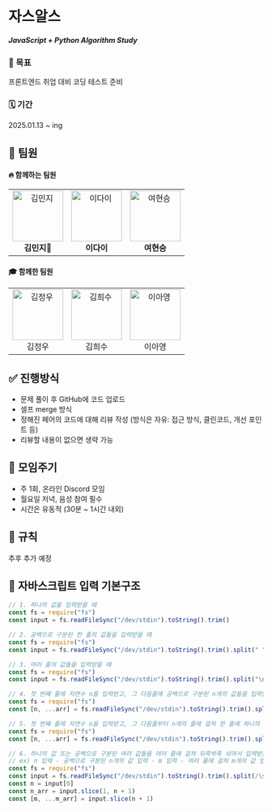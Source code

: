# 자스알스

#### ***JavaScript + Python Algorithm Study***

### 🎯 목표
프론트엔드 취업 대비 코딩 테스트 준비

### 🗓 기간
2025.01.13 ~ ing


## 👥 팀원

#### 🔥 함께하는 팀원
<table>
<tr>
<td align="center"><img src='https://avatars.githubusercontent.com/u/148981647?v=4' alt='김민지' width="100"><br><strong>김민지👑</strong>
<td align="center"><img src='https://avatars.githubusercontent.com/u/175283788?v=4' alt='이다이' width="100"><br><strong>이다이</strong>
<td align="center"><img src='https://avatars.githubusercontent.com/u/175284278?v=4' alt='여현승' width="100"><br><strong>여현승</strong>
</tr>
</table>

#### 🎓 함께한 팀원 
<table>
<tr>

<td align="center"><img src='https://avatars.githubusercontent.com/u/175976497?v=4' alt='김정우' width="100"><br>김정우
<td align="center"><img src='https://avatars.githubusercontent.com/u/175369230?v=4' alt='김희수' width="100"><br>김희수
<td align="center"><img src='https://avatars.githubusercontent.com/u/128114236?v=4' alt='이아영' width="100"><br>이아영
</tr>
</table>

## ✅ 진행방식

- 문제 풀이 후 GitHub에 코드 업로드
- 셀프 merge 방식
- 정해진 페어의 코드에 대해 리뷰 작성 (방식은 자유: 접근 방식, 클린코드, 개선 포인트 등)
- 리뷰할 내용이 없으면 생략 가능

## 📅 모임주기

- 주 1회, 온라인 Discord 모임
- 월요일 저녁, 음성 참여 필수
- 시간은 유동적 (30분 ~ 1시간 내외)

## 📌 규칙

추후 추가 예정



## 📖 자바스크립트 입력 기본구조

```js
// 1. 하나의 값을 입력받을 때
const fs = require("fs")
const input = fs.readFileSync("/dev/stdin").toString().trim()

// 2. 공백으로 구분된 한 줄의 값들을 입력받을 때
const fs = require("fs")
const input = fs.readFileSync("/dev/stdin").toString().trim().split(" ")

// 3. 여러 줄의 값들을 입력받을 때
const fs = require("fs")
const input = fs.readFileSync("/dev/stdin").toString().trim().split("\n")

// 4. 첫 번째 줄에 자연수 n을 입력받고, 그 다음줄에 공백으로 구분된 n개의 값들을 입력받을 때
const fs = require("fs")
const [n, ...arr] = fs.readFileSync("/dev/stdin").toString().trim().split(/\s/)

// 5. 첫 번째 줄에 자연수 n을 입력받고, 그 다음줄부터 n개의 줄에 걸쳐 한 줄에 하나의 값을 입력받을 때
const fs = require("fs")
const [n, ...arr] = fs.readFileSync("/dev/stdin").toString().trim().split("\n")

// 6. 하나의 값 또는 공백으로 구분된 여러 값들을 여러 줄에 걸쳐 뒤죽박죽 섞여서 입력받을 때
// ex) n 입력 - 공백으로 구분된 n개의 값 입력 - m 입력 - 여러 줄에 걸쳐 m개의 값 입력
const fs = require("fs")
const input = fs.readFileSync("/dev/stdin").toString().trim().split(/\s/)
const n = input[0]
const n_arr = input.slice(1, n + 1)
const [m, ...m_arr] = input.slice(n + 1)
```
